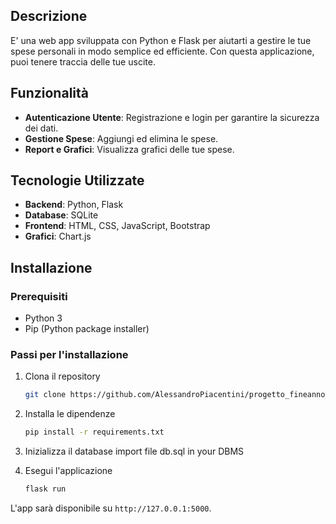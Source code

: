 ## Descrizione

E' una web app sviluppata con Python e Flask per aiutarti a gestire le tue spese personali in modo semplice ed efficiente. Con questa applicazione, puoi tenere traccia delle tue uscite.

## Funzionalità

- **Autenticazione Utente**: Registrazione e login per garantire la sicurezza dei dati.
- **Gestione Spese**: Aggiungi ed elimina le spese.
- **Report e Grafici**: Visualizza grafici delle tue spese.

## Tecnologie Utilizzate

- **Backend**: Python, Flask
- **Database**: SQLite
- **Frontend**: HTML, CSS, JavaScript, Bootstrap
- **Grafici**: Chart.js

## Installazione

### Prerequisiti

- Python 3
- Pip (Python package installer)

### Passi per l'installazione

1. Clona il repository
    ```bash
    git clone https://github.com/AlessandroPiacentini/progetto_fineanno_tecnologie.git
    ```


3. Installa le dipendenze
    ```bash
    pip install -r requirements.txt
    ```

4. Inizializza il database
    import file db.sql in your DBMS

5. Esegui l'applicazione
    ```bash
    flask run
    ```

L'app sarà disponibile su `http://127.0.0.1:5000`.

